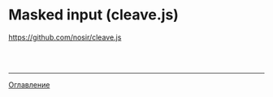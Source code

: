# Masked input (cleave.js)

https://github.com/nosir/cleave.js

<br>
<br>

---

[Оглавление](https://github.com/LexDonowan/DevTips/blob/main/HTML%20Tricks/README.md)
